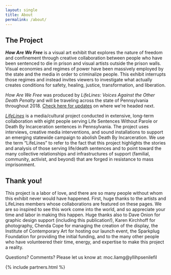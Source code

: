 ```yaml
---
layout: single
title: About
permalink: /about/
---
```


## The Project

***How Are We Free*** is a visual art exhibit that explores the nature of freedom and confinement through creative collaboration between people who have been sentenced to die in prison and visual artists outside the prison walls. Visual economies and regimes of power have been massively employed by the state and the media in order to criminalize people. This exhibit interrupts those regimes and instead invites viewers to investigate what actually creates conditions for safety, healing, justice, transformation, and liberation.

*How Are We Free* was produced by *LifeLines: Voices Against the Other Death Penalty* and will be traveling across the state of Pennsylvania throughout 2018. [Check here for updates](/updates) on where we're headed next.

[*LifeLines*](http://lifelines-project.org/) is a media/cultural project conducted in extensive, long-term collaboration with eight people serving Life Sentences Without Parole or Death By Incarceration sentences in Pennsylvania. The project uses interviews, creative media interventions, and sound installations to support an emerging statewide campaign to abolish Death By Incarceration. We use the term “LifeLines” to refer to the fact that this project highlights the stories and analysis of those serving life/death sentences and to point toward the many collective relationships and infrastructures of support (familial, community, activist, and beyond) that are forged in resistance to mass imprisonment.

## Thank you!

This project is a labor of love, and there are so many people without whom this exhibit never would have happened. First, huge thanks to the artists and LifeLines members whose collaborations are featured on these pages. We are so inspired to see this work come into the world, and so appreciate your time and labor in making this happen. Huge thanks also to Dave Onion for graphic design support (including this publication!), Karen Kirchhoff for photography, Chenda Cope for managing the creation of the display, the Institute of Contemporary Art for hosting our launch event, the Sparkplug Foundation for providing the initial funding, and to the many other people who have volunteered their time, energy, and expertise to make this project a reality.

Questions? Comments? Please let us know at: <span class='email'>moc.liamg@yllihpsenilefil</span>

{% include partners.html %}
